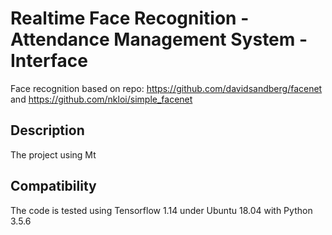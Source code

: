 # Realtime Face Recognition - Attendance Management System - Interface
Face recognition based on repo: https://github.com/davidsandberg/facenet and https://github.com/nkloi/simple_facenet
## Description
The project using Mt
## Compatibility
The code is tested using Tensorflow 1.14 under Ubuntu 18.04 with Python 3.5.6
